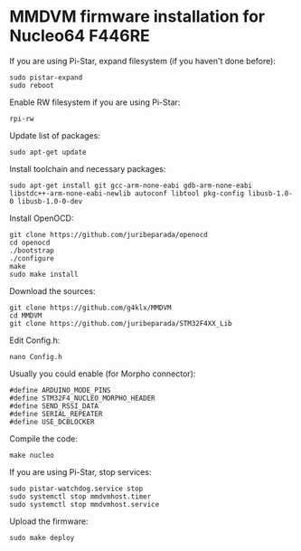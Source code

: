 # MMDVM firmware installation for Nucleo64 F446RE

If you are using Pi-Star, expand filesystem (if you haven't done before):

    sudo pistar-expand
    sudo reboot

Enable RW filesystem if you are using Pi-Star:

    rpi-rw

Update list of packages:

    sudo apt-get update

Install toolchain and necessary packages:

    sudo apt-get install git gcc-arm-none-eabi gdb-arm-none-eabi libstdc++-arm-none-eabi-newlib autoconf libtool pkg-config libusb-1.0-0 libusb-1.0-0-dev

Install OpenOCD:

    git clone https://github.com/juribeparada/openocd
    cd openocd
    ./bootstrap
    ./configure
    make
    sudo make install

Download the sources:

    git clone https://github.com/g4klx/MMDVM
    cd MMDVM
    git clone https://github.com/juribeparada/STM32F4XX_Lib

Edit Config.h:

    nano Config.h
    
Usually you could enable (for Morpho connector):

    #define ARDUINO_MODE_PINS
    #define STM32F4_NUCLEO_MORPHO_HEADER
    #define SEND_RSSI_DATA
    #define SERIAL_REPEATER
    #define USE_DCBLOCKER

Compile the code:

    make nucleo

If you are using Pi-Star, stop services:

    sudo pistar-watchdog.service stop
    sudo systemctl stop mmdvmhost.timer
    sudo systemctl stop mmdvmhost.service

Upload the firmware:

    sudo make deploy
